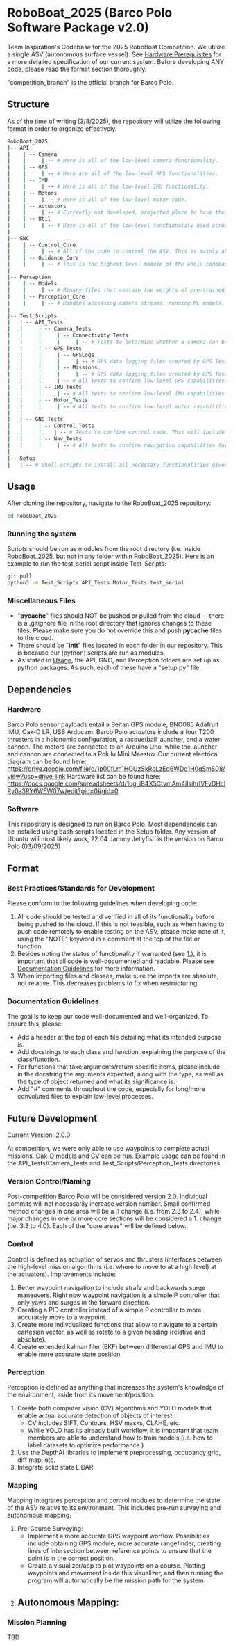 # RoboBoat_2025 (Barco Polo Software Package v2.0)
Team Inspiration's Codebase for the 2025 RoboBoat Competition. We utilize a single ASV (autonomous surface vessel). See [Hardware Prerequisites](#hardware-prerequisites) for a more detailed specification of our current system.
Before developing ANY code, please read the [format](#format) section thoroughly.

"competition_branch" is the official branch for Barco Polo.

## Structure
As of the time of writing (3/8/2025), the repository will utilize the following format in order to organize effectively.

```bash
RoboBoat_2025
|-- API
|    | -- Camera
|    |     | -- # Here is all of the low-level camera functionality.
|    | -- GPS
|    |     | -- # Here are all of the low-level GPS functionalities.
|    | -- IMU
|    |     | -- # Here is all of the low-level IMU functionality.
|    | -- Motors
|    |     | -- # Here is all of the low-level motor code.
|    | -- Actuators
|    |     | -- # Currently not developed, projected place to have the low-level control code for the racketball launcher and water cannon.
|    | -- Util
|    |     | -- # Here is all of the low-level functionality used across multiple sensors/devices.
|    
|-- GNC
|    | -- Control_Core
|    |     | -- # All of the code to control the ASV. This is mainly about allowing the ASV to move precisely and accurately.
|    | -- Guidance_Core
|    |     | -- # This is the highest level module of the whole codebase -- here are where the high-level mission/waypoint navigation algorithms are located. 
|
|-- Perception
|    | -- Models
|    |     | -- # Binary files that contain the weights of pre-trained ML models (YOLO -- .blob or .pt format)
|    | -- Perception_Core
|    |     | -- # Handles accessing camera streams, running ML models, and returning actionable results.
|   
|-- Test_Scripts
|   | -- API_Tests
|   |     | -- Camera_Tests
|   |     |     | -- Connectivity Tests
|   |     |     |     | -- # Tests to determine whether a camera can be accessed properly.
|   |     | -- GPS_Tests
|   |     |     | -- GPSLogs
|   |     |     |     | -- # GPS data logging files created by GPS Test files to test GPS API functionality.
|   |     |     | -- Missions
|   |     |     |     | -- # GPS data logging files created by GPS Test files to test GPS API functionality, specifically on mission usage.
|   |     |     | -- # All tests to confirm low-level GPS capabilities.
|   |     | -- IMU_Tests
|   |     |     | -- # All tests to confirm low-level IMU capabilities.
|   |     | -- Motor_Tests
|   |     |     | -- # All tests to confirm low-level motor capabilities.
|   |
|   | -- GNC_Tests
|   |     | -- Control_Tests
|   |     |    | -- # Tests to confirm control code. This will include station keeping, all basic movements, and moving to a given waypoint accurately.
|   |     | -- Nav_Tests
|   |     |     | -- # All tests to confirm navigation capabilities for the ASV. These rely on lower-level functionalities like the GPS and IMU..
|
|-- Setup
|   | -- # Shell scripts to install all necessary functionalities given the right hardware. 
```

## Usage
After cloning the repository, navigate to the RoboBoat_2025 repository:
```bash
cd RoboBoat_2025
```

### Running the system

Scripts should be run as modules from the root directory (i.e. inside RoboBoat_2025, but not in any folder within RoboBoat_2025). 
Here is an example to run the test_serial script inside Test_Scripts:
```bash
git pull
python3 -m Test_Scripts.API_Tests.Motor_Tests.test_serial
```

### Miscellaneous Files
- "__pycache__" files should NOT be pushed or pulled from the cloud -- there is a .gitignore file in the root directory that ignores changes to these 
files. Please make sure you do not override this and push __pycache__ files to the cloud.
- There should be "__init__" files located in each folder in our repository. This is because our (python) scripts are run as modules.
- As stated in [Usage](#usage), the API, GNC, and Perception folders are set up as python packages. As such, each of these have a "setup.py" file.

## Dependencies

### Hardware
Barco Polo sensor payloads entail a Beitan GPS module, BNO085 Adafruit IMU, Oak-D LR, USB Arducam.
Barco Polo actuators include a four T200 thrusters in a holonomic configuration, a racquetball launcher, and a water cannon. The motors are connected to an Arduino Uno, while the launcher and cannon are connected to a Polulu Mini Maestro.
Our current electrical diagram can be found here: https://drive.google.com/file/d/1p00fLm1HOUzSkRoLzEd6WDd1H0qSmS08/view?usp=drive_link
Hardware list can be found here: https://docs.google.com/spreadsheets/d/1ug_iB4X5CtvmAm4iIsihrIVFvDHcIRy0a3RY6WEW07w/edit?gid=0#gid=0

### Software
This repository is designed to run on Barco Polo. Most dependenceis can be installed using bash scripts located in the Setup folder. Any version of Ubuntu will most likely work, 22.04 Jammy Jellyfish is the version on Barco Polo (03/09/2025)

## Format
### Best Practices/Standards for Development
Please conform to the following guidelines when developing code:
1. All code should be tested and verified in all of its functionality before being pushed to the cloud. If this is not feasible, such as when having to push code remotely to enable testing on the ASV, please make note of it, using the "NOTE" keyword in a comment at the top of the file or function.
2. Besides noting the status of functionality if warranted (see [1.](#1.)), it is important that all code is well-documented and readable. Please see [Documentation Guidelines](#documentation-guidelines) for more information.
3. When importing files and classes, make sure the imports are absolute, not relative. This decreases problems to fix when restructuring.

### Documentation Guidelines
The goal is to keep our code well-documented and well-organized. To ensure this, please:
- Add a header at the top of each file detailing what its intended purpose is.
- Add docstrings to each class and function, explaining the purpose of the class/function.
- For functions that take arguments/return specific items, please include in the docstring the arguments expected, along with the type, as well as the type of object returned and what its significance is.
- Add "#" comments throughout the code, especially for long/more convoluted files to explain low-level processes.

## Future Development
Current Version: 2.0.0

At competition, we were only able to use waypoints to complete actual missions. Oak-D models and CV can be run. Example usage can be found in the API_Tests/Camera_Tests and Test_Scripts/Perception_Tests directories. 

### Version Control/Naming
Post-competition Barco Polo will be considered version 2.0. Individual commits will not necessarily increase version number. Small confirmed method changes in one area will be a .1 change (i.e. from 2.3 to 2.4), while major changes in one or more core sections will be considered a 1. change (i.e. 3.3 to 4.0). Each of the "core areas" will be defined below.

### Control
Control is defined as actuation of servos and thrusters (interfaces between the high-level mission algorithms (i.e. where to move to at a high level) at the actuators). Improvements include:
1. Better waypoint navigation to include strafe and backwards surge maneuvers. Right now waypoint navigation is a simple P controller that only yaws and surges in the forward direction.
2. Creating a PID controller instead of a simple P controller to more accurately move to a waypoint.
3. Create more indivdualized functions that allow to navigate to a certain cartesian vector, as well as rotate to a given heading (relative and absolute).
4. Create extended kalman filer (EKF) between differential GPS and IMU to enable more accurate state position.

### Perception
Perception is defined as anything that increases the system's knowledge of the environment, aside from its movement/position. 
1. Create both computer vision (CV) algorithms and YOLO models that enable actual accurate detection of objects of interest:
    - CV includes SIFT, Contours, HSV masks, CLAHE, etc.
    - While YOLO has its already built workflow, it is important that team members are able to understand how to train models (i.e. how to label datasets to optimize performance.)
2. Use the DepthAI libraries to implement preprocessing, occupancy grid, diff map, etc.
3. Integrate solid state LIDAR

### Mapping
Mapping integrates perception and control modules to determine the state of the ASV relative to its environment. This includes pre-run surveying and autonomous mapping.
1. Pre-Course Surveying:
    - Implement a more accurate GPS waypoint worflow. Possibilities include obtaining GPS module, more accurate rangefinder, creating lines of intersection between reference points to ensure that the point is in the correct position.
    - Create a visualizer/app to plot waypoints on a course. Plotting waypoints and movement inside this visualizer, and then running the program will automatically be the mission path for the system.
2. Autonomous Mapping:
    - 

### Mission Planning
TBD

